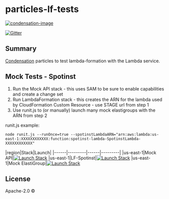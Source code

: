 # particles-lf-tests

[![condensation-image][condensation-image]][condensation-url]

[![Gitter][gitter-image]][gitter-url]

## Summary

[Condensation][condensation-url] particles to test lambda-formation with the Lambda service.

## Mock Tests - Spotinst

1. Run the Mock API stack - this uses SAM to be sure to enable capabilities and create a change set
2. Run LambdaFormation stack - this creates the ARN for the lambda used by CloudFormation Custom Resource - use STAGE url from step 1
3. Use runit.js to (or manually) launch many mock elastigroups with the ARN from step 2

runit.js example:

```
node runit.js --runOnce=true --spotinstLambdaARN="arn:aws:lambda:us-east-1:XXXXXXXXXXXX:function:spotinst-lambda-SpotinstLambda-XXXXXXXXXXXX"
```


|region|Stack|Launch|
|------|---------|------|---------|
|us-east-1|Mock API|[![Launch Stack](https://s3.amazonaws.com/cloudformation-examples/cloudformation-launch-stack.png)](https://console.aws.amazon.com/cloudformation/home?region=us-east-1#/stacks/new?stackName=lf-spotinst-mock-api&templateURL=https://s3.amazonaws.com/condensation-particles.us-east-1/particles-lf-tests/particles/cftemplates/spotinst/mock_api.template.json)
|us-east-1|LF-Spotinst|[![Launch Stack](https://s3.amazonaws.com/cloudformation-examples/cloudformation-launch-stack.png)](https://console.aws.amazon.com/cloudformation/home?region=us-east-1#/stacks/new?stackName=spotinst-lambda&templateURL=https://s3.amazonaws.com/condensation-particles.us-east-1/particles-lf-tests/particles/cftemplates/spotinst/lf.template.json)
|us-east-1|Mock ElastiGroup|[![Launch Stack](https://s3.amazonaws.com/cloudformation-examples/cloudformation-launch-stack.png)](https://console.aws.amazon.com/cloudformation/home?region=us-east-1#/stacks/new?stackName=lf-spotinst-mock-elastigroup&templateURL=https://s3.amazonaws.com/condensation-particles.us-east-1/particles-lf-tests/particles/cftemplates/spotinst/elastigroup.template.json)


## License
Apache-2.0 ©

[condensation-image]: https://raw.githubusercontent.com/SungardAS/condensation/master/docs/images/condensation_logo.png
[condensation-url]: https://github.com/SungardAS/condensation
[gitter-image]: https://badges.gitter.im/Join%20Chat.svg
[gitter-url]: https://gitter.im/SungardAS/condensation?utm_source=badge&utm_medium=badge&utm_campaign=pr-badge

